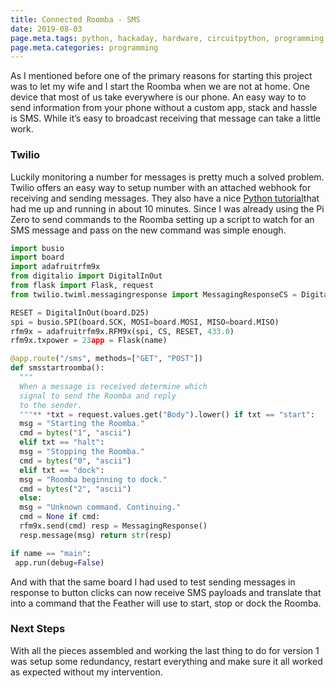 ```yaml
---
title: Connected Roomba - SMS
date: 2019-08-03
page.meta.tags: python, hackaday, hardware, circuitpython, programming
page.meta.categories: programming
---
```


As I mentioned before one of the primary reasons for starting this project was to let my wife and I start the Roomba
when we are not at home. One device that most of us take everywhere is our phone. An easy way to to send information
from your phone without a custom app, stack and hassle is SMS. While it’s easy to broadcast receiving that message can
take a little work.

### Twilio

Luckily monitoring a number for messages is pretty much a solved problem. Twilio offers an easy way to setup number with
an attached webhook for receiving and sending messages. They also have a
nice [Python tutorial](https://www.twilio.com/docs/quickstart/python)that had me up and running in about 10 minutes.
Since I was already using the Pi Zero to send commands to the Roomba setting up a script to watch for an SMS message and
pass on the new command was simple enough.

```python
import busio
import board
import adafruitrfm9x
from digitalio import DigitalInOut
from flask import Flask, request
from twilio.twiml.messagingresponse import MessagingResponseCS = DigitalInOut(board.CE1)

RESET = DigitalInOut(board.D25)
spi = busio.SPI(board.SCK, MOSI=board.MOSI, MISO=board.MISO)
rfm9x = adafruitrfm9x.RFM9x(spi, CS, RESET, 433.0)
rfm9x.txpower = 23app = Flask(name)

@app.route("/sms", methods=["GET", "POST"])
def smsstartroomba():
  """
  When a message is received determine which
  signal to send the Roomba and reply
  to the sender.
  """** *txt = request.values.get("Body").lower() if txt == "start":
  msg = "Starting the Roomba."
  cmd = bytes("1", "ascii")
  elif txt == "halt":
  msg = "Stopping the Roomba."
  cmd = bytes("0", "ascii")
  elif txt == "dock":
  msg = "Roomba beginning to dock."
  cmd = bytes("2", "ascii")
  else:
  msg = "Unknown command. Continuing."
  cmd = None if cmd:
  rfm9x.send(cmd) resp = MessagingResponse()
  resp.message(msg) return str(resp)

if name == "main":
 app.run(debug=False)
```

And with that the same board I had used to test sending messages in response to button clicks can now receive SMS
payloads and translate that into a command that the Feather will use to start, stop or dock the Roomba.

### Next Steps

With all the pieces assembled and working the last thing to do for version 1 was setup some redundancy, restart
everything and make sure it all worked as expected without my intervention.

